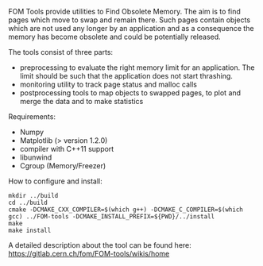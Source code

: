 FOM Tools provide utilities to Find Obsolete Memory. The aim is to find pages which move to swap and remain there. Such pages contain objects which are not used any longer by an application and as a consequence the memory has become obsolete and could be potentially released. 

The tools consist of three parts:
- preprocessing to evaluate the right memory limit for an application. The limit should be such that the application does not start thrashing.
- monitoring utility to track page status and malloc calls
- postprocessing tools to map objects to swapped pages, to plot and merge the data and to make statistics 

Requirements:
- Numpy
- Matplotlib (> version 1.2.0)
- compiler with C++11 support
- libunwind
- Cgroup (Memory/Freezer) 

How to configure and install:

    mkdir ../build
    cd ../build
    cmake -DCMAKE_CXX_COMPILER=$(which g++) -DCMAKE_C_COMPILER=$(which gcc) ../FOM-tools -DCMAKE_INSTALL_PREFIX=${PWD}/../install
    make
    make install

A detailed description about the tool can be found here: https://gitlab.cern.ch/fom/FOM-tools/wikis/home